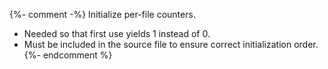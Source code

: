 {%- comment -%}
Initialize per-file counters.
- Needed so that first use yields 1 instead of 0.
- Must be included in the source file to ensure correct initialization order.
{%- endcomment %}
<!-- {% increment h2_counter %} -->
